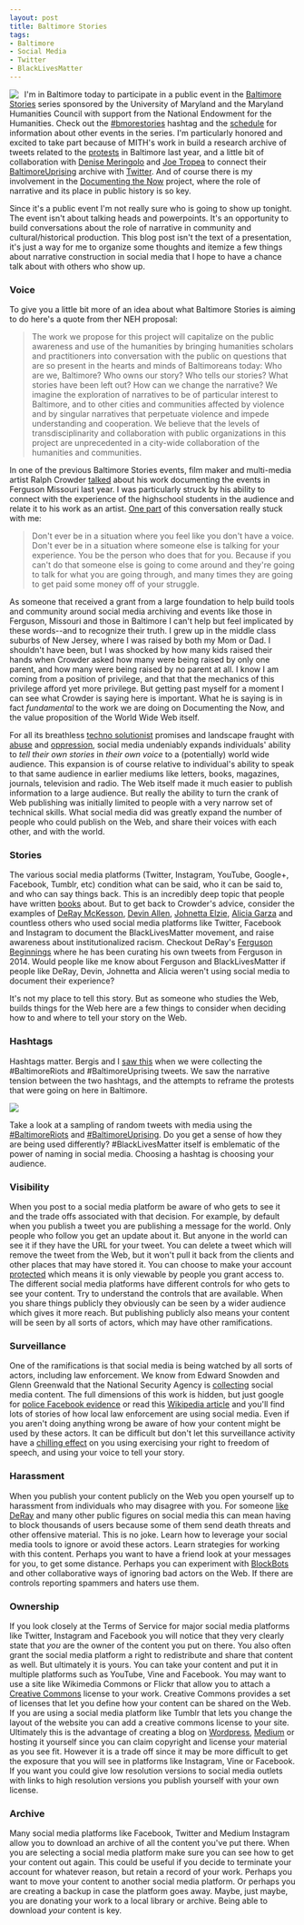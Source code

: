 ```yaml
---
layout: post
title: Baltimore Stories
tags:
- Baltimore
- Social Media
- Twitter
- BlackLivesMatter
---
```


<a href="https://arhusynergy.umd.edu/programs/baltimore-stories-narratives-and-life-american-city"><img src="https://arhusynergy.umd.edu/sites/arhusynergy.umd.edu/files/styles/grid/public/baltimore_stories_rectangle.jpg" style="float: left; margin-right: 10px;" class="img-responsive"></a>

I'm in Baltimore today to participate in a public event in the [Baltimore
Stories] series sponsored by the University of Maryland and the Maryland
Humanities Council with support from the National Endowment for the Humanities.
Check out the [#bmorestories] hashtag and the [schedule] for information about
other events in the series. I'm particularly honored and excited to take part
because of MITH's work in build a research archive of tweets related to the
[protests] in Baltimore last year, and a little bit of collaboration with
[Denise Meringolo] and [Joe Tropea] to connect their [BaltimoreUprising] archive
with [Twitter]. And of course there is my involvement in the [Documenting the
Now] project, where the role of narrative and its place in public history is so
key.

Since it's a public event I'm not really sure who is going to show up tonight.
The event isn't about talking heads and powerpoints. It's an opportunity to
build conversations about the role of narrative in community and
cultural/historical production. This blog post isn't the text of a
presentation, it's just a way for me to organize some thoughts and itemize a few
things about narrative construction in social media that I hope to have a 
chance talk about with others who show up.

### Voice

To give you a little bit more of an idea about what Baltimore Stories is aiming
to do here's a quote from ther NEH proposal:

> The work we propose for this project will capitalize on the public awareness
> and use of the humanities by bringing humanities scholars and practitioners
> into conversation with the public on questions that are so present in the
> hearts and minds of Baltimoreans today: Who are we, Baltimore? Who owns our
> story? Who tells our stories? What stories have been left out? How can we
> change the narrative? We imagine the exploration of narratives to be of
> particular interest to Baltimore, and to other cities and communities affected
> by violence and by singular narratives that perpetuate violence and impede
> understanding and cooperation. We believe that the levels of
> transdisciplinarity and collaboration with public organizations in this
> project are unprecedented in a city-wide collaboration of the humanities and
> communities.

In one of the previous Baltimore Stories events, film maker and multi-media
artist Ralph Crowder [talked] about his work documenting the events in Ferguson
Missouri last year. I was particularly struck by his ability to connect with the
experience of the highschool students in the audience and relate it to his work
as an artist. [One part] of this conversation really stuck with me:

> Don't ever be in a situation where you feel like you don't have a voice.
> Don't ever be in a situation where someone else is talking for your
> experience. You be the person who does that for you. Because if you can't do
> that someone else is going to come around and they're going to talk for what
> you are going through, and many times they are going to get paid some money
> off of your struggle.

As someone that received a grant from a large foundation to help build tools
and community around social media archiving and events like
those in Ferguson, Missouri and those in Baltimore I can't help but feel
implicated by these words--and to recognize their truth. I grew up in the middle
class suburbs of New Jersey, where I was raised by both my Mom or Dad. I
shouldn't have been, but I was shocked by how many kids raised their hands when
Crowder asked how many were being raised by only one parent, and how many were
being raised by no parent at all. I know I am coming from a position of
privilege, and that that the mechanics of this privilege afford yet more
privilege. But getting past myself for a moment I can see what Crowder is
saying here is important. What he is saying is in fact *fundamental*
to the work we are doing on Documenting the Now, and the value proposition of
the World Wide Web itself.

For all its breathless [techno solutionist] promises and landscape fraught with
[abuse] and [oppression], social media undeniably expands individuals' ability
to *tell their own stories* in *their own voice* to a (potentially) world wide
audience. This expansion is of course relative to individual's ability to speak
to that same audience in earlier mediums like letters, books, magazines,
journals, television and radio. The Web itself made it much easier to publish
information to a large audience. But really the ability to turn the crank of Web
publishing was initially limited to people with a very narrow set of technical
skills. What social media did was greatly expand the number of people who could
publish on the Web, and share their voices with each other, and with the world.

### Stories

The various social media platforms (Twitter, Instagram,
YouTube, Google+, Facebook, Tumblr, etc) condition what can be said, who it can
be said to, and who can say things back. This is an incredibly deep topic that
people have written [books] about. But to get back to Crowder's advice, consider
the examples of [DeRay McKesson], [Devin Allen], [Johnetta Elzie], [Alicia
Garza] and countless others who used social media platforms like Twitter,
Facebook and Instagram to document the BlackLivesMatter movement, and raise
awareness about institutionalized racism. Checkout DeRay's [Ferguson Beginnings]
where he has been curating his own tweets from Ferguson in 2014. Would people
like me know about Ferguson and BlackLivesMatter if people like DeRay, Devin, 
Johnetta and Alicia weren't using social media to document their experience?

It's not my place to tell this story. But as someone who studies the Web,
builds things for the Web here are a few things to consider when deciding how to
and where to tell your story on the Web.

### Hashtags

Hashtags matter. Bergis and I [saw this] when we were collecting the #BaltimoreRiots
and #BaltimoreUprising tweets. We saw the narrative tension between the two
hashtags, and the attempts to reframe the protests that were going on here in 
Baltimore. 

<div class="text-center">
<a href="https://medium.com/on-archivy/baltimoreuprising-vs-baltimoreriots-f3f37eddc93b"><img class="img-responsive" src="https://cdn-images-1.medium.com/max/800/1*lveQlmf0gl7YwIYgVcUzVA.png"></a>
</div>

Take a look at a sampling of random tweets with media using the 
[#BaltimoreRiots] and [#BaltimoreUprising]. Do you get a sense of how they are
being used differently? #BlackLivesMatter itself is emblematic of the power of
naming in social media. Choosing a hashtag is choosing your audience. 

### Visibility

When you post to a social media platform be aware of who gets to see it and 
the trade offs associated with that decision. For example, by default when you
publish a tweet you are publishing a message for the world. Only people who
follow you get an update about it. But anyone in the world can see it if they
have the URL for your tweet. You can delete a tweet which will remove
the tweet from the Web, but it won't pull it back from the clients and other
places that may have stored it. You can choose to make your account 
[protected] which means it is only viewable by people you grant access to. The
different social media platforms have different controls for who gets to see
your content. Try to understand the controls that are available. When you share
things publicly they obviously can be seen by a wider audience which gives it
more reach. But publishing publicly also means your content will be seen by all
sorts of actors, which may have other ramifications.

### Surveillance

One of the ramifications is that social media is being watched by all sorts of
actors, including law enforcement. We know from Edward Snowden and Glenn
Greenwald that the National Security Agency is [collecting] social media
content. The full dimensions of this work is hidden, but just google for [police
Facebook evidence] or read this [Wikipedia article] and you'll find lots of
stories of how local law enforcement are using social media. Even if you aren't
doing anything wrong be aware of how your content might be used by these actors.
It can be difficult but don't let this surveillance activity have a [chilling
effect] on you using exercising your right to freedom of speech, and using your
voice to tell your story. 

### Harassment

When you publish your content publicly on the Web you open yourself up to 
harassment from individuals who may disagree with you. For someone [like DeRay]
and many other public figures on social media this can mean having to block
thousands of users because some of them send death threats and other offensive
material. This is no joke. Learn how to leverage your social media tools to 
ignore or avoid these actors. Learn strategies for working with this content.
Perhaps you want to have a friend look at your messages for you, to get some
distance. Perhaps you can experiment with [BlockBots] and other collaborative
ways of ignoring bad actors on the Web. If there are controls reporting 
spammers and haters use them.

### Ownership

If you look closely at the Terms of Service for major social media platforms
like Twitter, Instagram and Facebook you will notice that they very clearly
state that *you* are the owner of the content you put on there. You also often
grant the social media platform a right to redistribute and share that content
as well. But ultimately it is yours. You can take your content and put it in
multiple platforms such as YouTube, Vine and Facebook. You may want to use a
site like Wikimedia Commons or Flickr that allow you to attach a 
[Creative Commons] license to your work. Creative Commons provides a set of
licenses that let you define how your content can be shared on the Web. If 
you are using a social media platform like Tumblr that lets you change the
layout of the website you can add a creative commons license to your site.
Ultimately this is the advantage of creating a blog on [Wordpress], [Medium] or
hosting it yourself since you can claim copyright and license your material as
you see fit.  However it is a trade off since it may be more difficult to get
the exposure that you will see in platforms like Instagram, Vine or Facebook.
If you want you could give low resolution versions to social media outlets with
links to high resolution versions you publish yourself with your own license.

### Archive

Many social media platforms like Facebook, Twitter and Medium Instagram allow 
you to download an archive of all the content you've put there. When you are
selecting a social media platform make sure you can see how to get your content
out again. This could be useful if you decide to terminate your account for
whatever reason, but retain a record of your work. Perhaps you want to move your
content to another social media platform. Or perhaps you are creating a backup
in case the platform goes away. Maybe, just maybe, you are donating your work to
a local library or archive. Being able to download *your* content is key.

[Baltimore Stories]: https://www.arhu.umd.edu/news/university-maryland-and-maryland-humanities-council-awarded-neh-grant-advance-discourse-race
[#bmorestories]: https://twitter.com/search?q=%23bmorestories
[BaltimoreUprising]: http://baltimoreuprising2015.org/
[protests]: https://en.wikipedia.org/wiki/2015_Baltimore_protests
[Denise Meringolo]: https://twitter.com/DDMeringolo
[Twitter]: https://twitter.com/baltimoreup
[Documenting the Now]: http://www.docnow.io
[talked]: https://www.youtube.com/watch?v=b6fhs_Q4QFA
[One part]: https://www.youtube.com/watch?v=b6fhs_Q4QFA&feature=youtu.be&t=14m20s
[schedule]: https://arhusynergy.umd.edu/events?program=2481
[techno solutionist]: https://www.amazon.com/Save-Everything-Click-Here-Technological/dp/1610393708
[abuse]: https://www.theguardian.com/technology/series/the-web-we-want
[DeRay McKesson]: https://twitter.com/deray
[Devin Allen]: https://www.instagram.com/bydvnlln/
[oppression]: http://motherboard.vice.com/read/how-mexican-twitter-bots-shut-down-dissent
[books]: https://www.goodreads.com/book/show/16217790-the-culture-of-connectivity
[Johnetta Elzie]: https://twitter.com/Nettaaaaaaaa
[Alicia Garza]: https://en.wikipedia.org/wiki/Alicia_Garza
[Ferguson Beginnings]: https://twitter.com/deray/timelines/519689795627253760
[saw this]: https://medium.com/on-archivy/baltimoreuprising-vs-baltimoreriots-f3f37eddc93b
[#BaltimoreUprising]: https://edsu.github.io/baltimore-uprising-viewer
[#BaltimoreRiots]: https://edsu.github.io/baltimore-riots-viewer
[protected]: https://support.twitter.com/articles/14016
[collecting]: https://www.theguardian.com/world/2013/jul/31/nsa-top-secret-program-online-data
[police Facebook evidence]: https://www.google.com/search?q=police%20facebook%20evidence&rct=j
[Wikipedia article]: https://en.wikipedia.org/wiki/Use_of_social_network_websites_in_investigations
[chilling effect]: https://theintercept.com/2016/04/28/new-study-shows-mass-surveillance-breeds-meekness-fear-and-self-censorship/
[like DeRay]: http://www.theatlantic.com/politics/archive/2015/01/not-just-hashtag-activism-why-social-media-matters-to-protestors/384215/
[BlockBots]: http://www.thedailybeast.com/articles/2015/03/17/how-block-bot-could-save-the-internet.html
[Wordpress]: http://wordpress.org
[Medium]: https://medium.com
[Joe Tropea]: https://twitter.com/yohistorical
[Creative Commons]: https://creativecommons.org/
